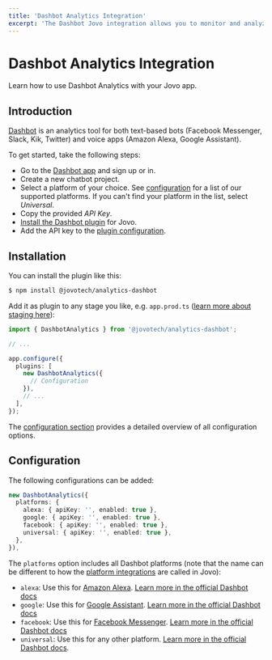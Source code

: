 ```yaml
---
title: 'Dashbot Analytics Integration'
excerpt: 'The Dashbot Jovo integration allows you to monitor and analyze conversations between your Jovo app and its users.'
---
```


# Dashbot Analytics Integration

Learn how to use Dashbot Analytics with your Jovo app.

## Introduction

[Dashbot](https://www.dashbot.io/) is an analytics tool for both text-based bots (Facebook Messenger, Slack, Kik, Twitter) and voice apps (Amazon Alexa, Google Assistant).

To get started, take the following steps:

- Go to the [Dashbot app](https://reports.dashbot.io/) and sign up or in.
- Create a new chatbot project.
- Select a platform of your choice. See [configuration](#configuration) for a list of our supported platforms. If you can't find your platform in the list, select *Universal*.
- Copy the provided *API Key*.
- [Install the Dashbot plugin](#installation) for Jovo.
- Add the API key to the [plugin configuration](#configuration).

## Installation

You can install the plugin like this:

```sh
$ npm install @jovotech/analytics-dashbot
```

Add it as plugin to any stage you like, e.g. `app.prod.ts` ([learn more about staging here](https://v4.jovo.tech/docs/staging)):

```typescript
import { DashbotAnalytics } from '@jovotech/analytics-dashbot';

// ...

app.configure({
  plugins: [
    new DashbotAnalytics({
      // Configuration
    }),
    // ...
  ],
});
```

The [configuration section](#configuration) provides a detailed overview of all configuration options.

## Configuration

The following configurations can be added:

```typescript
new DashbotAnalytics({
  platforms: {
    alexa: { apiKey: '', enabled: true },
    google: { apiKey: '', enabled: true },
    facebook: { apiKey: '', enabled: true },
    universal: { apiKey: '', enabled: true },
  },
}),
```

The `platforms` option includes all Dashbot platforms (note that the name can be different to how the [platform integrations](https://v4.jovo.tech/docs/platforms) are called in Jovo):

- `alexa`: Use this for [Amazon Alexa](https://v4.jovo.tech/marketplace/platform-alexa). [Learn more in the official Dashbot docs](https://docs.dashbot.io/platforms/alexa)
- `google`: Use this for [Google Assistant](https://v4.jovo.tech/marketplace/platform-googleassistant). [Learn more in the official Dashbot docs](https://docs.dashbot.io/platforms/google)
- `facebook`: Use this for [Facebook Messenger](https://v4.jovo.tech/marketplace/platform-facebookmessenger). [Learn more in the official Dashbot docs](https://docs.dashbot.io/platforms/facebook)
- `universal`: Use this for any other platform. [Learn more in the official Dashbot docs](https://docs.dashbot.io/platforms/universal).

